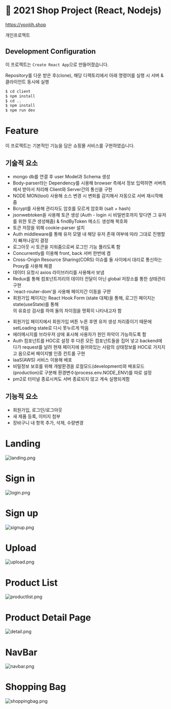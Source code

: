 # 🛒 2021 Shop Project (React, Nodejs)

https://yoojiih.shop

개인프로젝트

## Development Configuration

이 프로젝트는 `Create React App`으로 만들어졌습니다.

Repository를 다운 받은 후(clone), 해당 디렉토리에서 아래 명령어를 실행 시 서버 & 클라이언트 동시에 실행

```bash
$ cd client
$ npm install
$ cd ..
$ npm install
$ npm run dev
```

# Feature

이 프로젝트는 기본적인 기능을 담은 쇼핑몰 서비스를 구현하였습니다.

## 기술적 요소

- mongo db를 연결 후 user Model과 Schema 생성
- Body-parser라는 Dependency를 시용해 browser 측에서 정보 입력하면 서버측에서 받아서 처리해 Client와 Server간의 통신을 구현
- NODE MON(tool) 사용해 소스 변경 시 변화를 감지해서 자동으로 서버 재시작해줌
- Bcrypt를 사용해 관리자도 암호를 모르게 암호화 (salt + hash)
- jsonwebtoken을 사용해 토큰 생성 (Auth - login 시 비밀번호까지 맞다면 그 유저를 위한 토큰 생성해줌) & findByToken 메소드 생성해 복호화
- 토큰 저장을 위해 cookie-parser 설치
- Auth middleware를 통해 유저 모델 내 해당 유저 존재 여부에 따라 그대로 진행할지 빠져나갈지 결정
- 로그아웃 시 토큰을 지워줌으로써 로그인 기능 풀리도록 함
- Concurrently를 이용해 front, back 서버 한번에 켬
- Cross-Origin Resource Sharing(CORS) 이슈를 둘 사이에서 대리로 통신하는 Proxy를 사용해 해결
- 데이터 요청시 axios 라이브러리를 사용해서 보냄
- Redux를 통해 컴포넌트끼리의 데이터 전달이 아닌 global 저장소를 통한 상태관리 구현
- `react-router-dom'을 사용해 페이지간 이동을 구햔
- 회원가입 페이지는 React Hook Form (state 대체)을 통해, 로그인 페이지는 state(useState)를 통해 <form>의 유효성 검사를 하여 둘의 차이점을 명확히 나타내고자 함
- 회원가입 페이지에서 회원가입 버튼 누른 후엔 유저 생성 처리중이기 때문에 setLoading state로 다시 못누르게 막음
- 에러메시지를 브라우저 상에 표시해 사용자가 원인 파악이 가능하도록 함
- Auth 컴포넌트를 HOC로 설정 후 다른 모든 컴포넌트들을 집어 넣고 backend에다가 request를 날려 현재 페이지에 들어와있는 사람의 상태정보를 HOC로 가지지고 옴으로써 페이지별 인증 컨트롤 구현
- IaaS(AWS) 서비스 이용해 배포
- 비밀정보 보호를 위해 개발환경을 로컬모드(development)와 배포모드(production)로 구분해 환경변수(process.env.NODE_ENV)를 따로 설정
- pm2로 터미널 종료시켜도 서버 종료되지 않고 계속 실행되게함

## 기능적 요소

- 회원가입, 로그인/로그아웃
- 새 제품 등록, 이미지 첨부
- 장바구니 내 항목 추가, 삭제, 수량변경

# Landing

![landing.png](images/landing.png)

# Sign in

![login.png](images/login.png)

# Sign up

![signup.png](images/signup.png)

# Upload

![upload.png](images/upload.png)

# Product List

![productlist.png](images/productlist.png)

# Product Detail Page

![detail.png](images/detail.png)

# NavBar

![navbar.png](images/navbar.png)

# Shopping Bag

![shoppingbag.png](images/shoppingbag.png)
